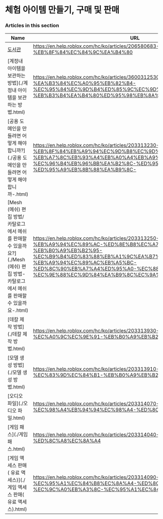 # 체험 아이템 만들기, 구매 및 판매  
### Articles in this section
Name|URL
-|-
[도서관](./도서관.html) |https://en.help.roblox.com/hc/ko/articles/206580683-%EB%8F%84%EC%84%9C%EA%B4%80
[계정내 아이템을 보관하는 방법](./계정내 아이템을 보관하는 방법.html) |https://en.help.roblox.com/hc/ko/articles/360031253052-%EA%B3%84%EC%A0%95%EB%82%B4-%EC%95%84%EC%9D%B4%ED%85%9C%EC%9D%84-%EB%B3%B4%EA%B4%80%ED%95%98%EB%8A%94-%EB%B0%A9%EB%B2%95
[공용 도메인을 만들려면 어떻게 해야 합니까?](./공용 도메인을 만들려면 어떻게 해야 합니까-.html) |https://en.help.roblox.com/hc/ko/articles/203313230-%EA%B3%B5%EC%9A%A9-%EB%8F%84%EB%A9%94%EC%9D%B8%EC%9D%84-%EB%A7%8C%EB%93%A4%EB%A0%A4%EB%A9%B4-%EC%96%B4%EB%96%BB%EA%B2%8C-%ED%95%B4%EC%95%BC-%ED%95%A9%EB%8B%88%EA%B9%8C-
[Mesh (메쉬) 편집 방법/카탈로그에서 메쉬를 판매할 수 있을까요?](./Mesh (메쉬) 편집 방법-카탈로그에서 메쉬를 판매할 수 있을까요-.html) |https://en.help.roblox.com/hc/ko/articles/203313250-Mesh-%EB%A9%94%EC%89%AC-%ED%8E%B8%EC%A7%91-%EB%B0%A9%EB%B2%95-%EC%B9%B4%ED%83%88%EB%A1%9C%EA%B7%B8%EC%97%90%EC%84%9C-%EB%A9%94%EC%89%AC%EB%A5%BC-%ED%8C%90%EB%A7%A4%ED%95%A0-%EC%88%98-%EC%9E%88%EC%9D%84%EA%B9%8C%EC%9A%94-
[데칼 제작 방법](./데칼 제작 방법.html) |https://en.help.roblox.com/hc/ko/articles/203313930-%EB%8D%B0%EC%B9%BC-%EC%A0%9C%EC%9E%91-%EB%B0%A9%EB%B2%95
[모델 생성 방법](./모델 생성 방법.html) |https://en.help.roblox.com/hc/ko/articles/203313910-%EB%AA%A8%EB%8D%B8-%EC%83%9D%EC%84%B1-%EB%B0%A9%EB%B2%95
[오디오 파일](./오디오 파일.html) |https://en.help.roblox.com/hc/ko/articles/203314070-%EC%98%A4%EB%94%94%EC%98%A4-%ED%8C%8C%EC%9D%BC
[게임 패스](./게임 패스.html) |https://en.help.roblox.com/hc/ko/articles/203314040-%EA%B2%8C%EC%9E%84-%ED%8C%A8%EC%8A%A4
[게임 액세스 판매( 유료 액세스)](./게임 액세스 판매( 유료 액세스).html) |https://en.help.roblox.com/hc/ko/articles/203314090-%EA%B2%8C%EC%9E%84-%EC%95%A1%EC%84%B8%EC%8A%A4-%ED%8C%90%EB%A7%A4-%EC%9C%A0%EB%A3%8C-%EC%95%A1%EC%84%B8%EC%8A%A4-